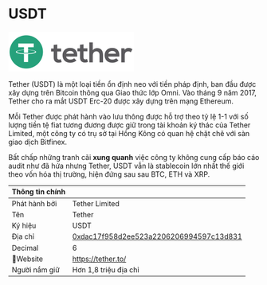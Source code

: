 # USDT

![](../../.gitbook/assets/image%20%281%29.png)

Tether \(USDT\) là một loại tiền ổn định neo với tiền pháp định, ban đầu được xây dựng trên Bitcoin thông qua Giao thức lớp Omni. Vào tháng 9 năm 2017, Tether cho ra mắt USDT Erc-20 được xây dựng trên mạng Ethereum.

Mỗi Tether được phát hành vào lưu thông được hỗ trợ theo tỷ lệ 1-1 với số lượng tiền tệ fiat tương đương được giữ trong tài khoản ký thác của Tether Limited, một công ty có trụ sở tại Hồng Kông có quan hệ chặt chẽ với sàn giao dịch Bitfinex.

Bất chấp những tranh cãi  **xung quanh**  việc công ty không cung cấp báo cáo audit như đã hứa nhưng Tether, USDT vẫn là stablecoin lớn nhất thế giới theo vốn hóa thị trường, hiện đứng sau sau BTC, ETH và XRP.

| Thông tin chính |  |
| :--- | :--- |
| Phát hành bởi | Tether Limited |
| Tên | Tether |
| Ký hiệu | USDT |
| Địa chỉ | [0xdac17f958d2ee523a2206206994597c13d831](https://etherscan.io/token/0xdac17f958d2ee523a2206206994597c13d831ec7) |
| Decimal | 6 |
| Website | [https://tether.to/ ](https://tether.to/%20) |
| Người nắm giữ | Hơn 1,8 triệu địa chỉ |

